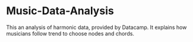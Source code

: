 # Music-Data-Analysis
This an analysis of harmonic data, provided by Datacamp. It explains how musicians follow trend to choose nodes and chords.
